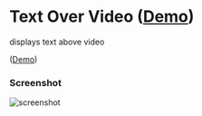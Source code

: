 # Text Over Video ([Demo](https://chrisjollydj.github.io/text-above-video))
displays text above video

([Demo](https://chrisjollydj.github.io/text-above-video))

### Screenshot
![screenshot](https://repository-images.githubusercontent.com/230435074/5f930280-28d0-11ea-8ec4-cbcc049d14ff)
